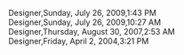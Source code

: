 ﻿Designer,Sunday, July 26, 2009,1:43 PM  Designer,Sunday, July 26, 2009,10:27 AM  Designer,Thursday, August 30, 2007,2:53 AM  Designer,Friday, April 2, 2004,3:21 PM